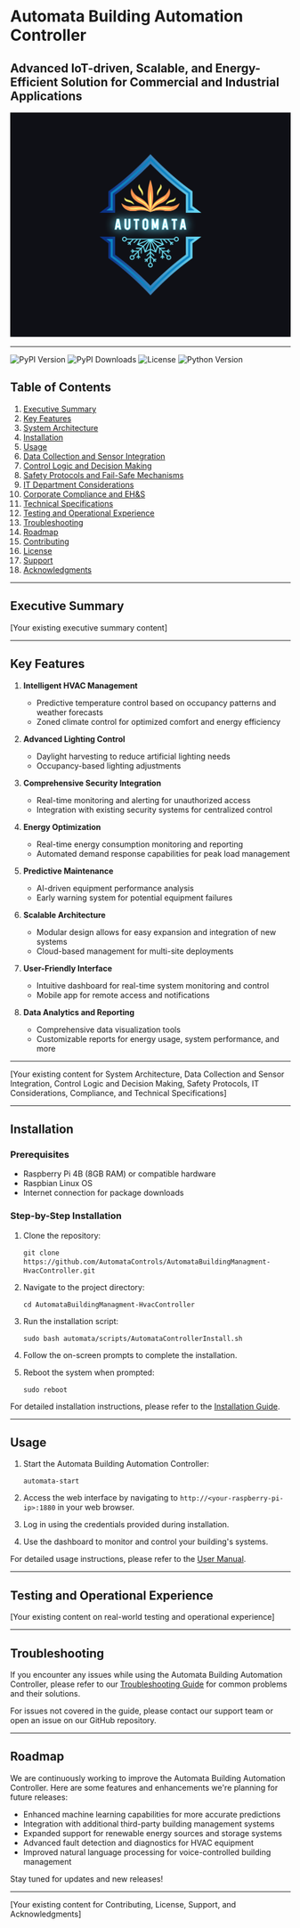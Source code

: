 # Automata Building Automation Controller

## Advanced IoT-driven, Scalable, and Energy-Efficient Solution for Commercial and Industrial Applications

![Automata Logo](https://github.com/AutomataControls/AutomataBuildingManagment-HvacController/raw/main/splash.png)

---
![PyPI Version](https://img.shields.io/pypi/v/automata-building-management)
![PyPI Downloads](https://img.shields.io/pypi/dm/automata-building-management)
![License](https://img.shields.io/pypi/l/automata-building-management)
![Python Version](https://img.shields.io/pypi/pyversions/automata-building-management)

## Table of Contents
1. [Executive Summary](#executive-summary)
2. [Key Features](#key-features)
3. [System Architecture](#system-architecture)
4. [Installation](#installation)
5. [Usage](#usage)
6. [Data Collection and Sensor Integration](#data-collection-and-sensor-integration)
7. [Control Logic and Decision Making](#control-logic-and-decision-making)
8. [Safety Protocols and Fail-Safe Mechanisms](#safety-protocols-and-fail-safe-mechanisms)
9. [IT Department Considerations](#it-department-considerations)
10. [Corporate Compliance and EH&S](#corporate-compliance-and-ehs)
11. [Technical Specifications](#technical-specifications)
12. [Testing and Operational Experience](#testing-and-operational-experience)
13. [Troubleshooting](#troubleshooting)
14. [Roadmap](#roadmap)
15. [Contributing](#contributing)
16. [License](#license)
17. [Support](#support)
18. [Acknowledgments](#acknowledgments)

---

## Executive Summary

[Your existing executive summary content]

---

## Key Features

1. **Intelligent HVAC Management**
   - Predictive temperature control based on occupancy patterns and weather forecasts
   - Zoned climate control for optimized comfort and energy efficiency

2. **Advanced Lighting Control**
   - Daylight harvesting to reduce artificial lighting needs
   - Occupancy-based lighting adjustments

3. **Comprehensive Security Integration**
   - Real-time monitoring and alerting for unauthorized access
   - Integration with existing security systems for centralized control

4. **Energy Optimization**
   - Real-time energy consumption monitoring and reporting
   - Automated demand response capabilities for peak load management

5. **Predictive Maintenance**
   - AI-driven equipment performance analysis
   - Early warning system for potential equipment failures

6. **Scalable Architecture**
   - Modular design allows for easy expansion and integration of new systems
   - Cloud-based management for multi-site deployments

7. **User-Friendly Interface**
   - Intuitive dashboard for real-time system monitoring and control
   - Mobile app for remote access and notifications

8. **Data Analytics and Reporting**
   - Comprehensive data visualization tools
   - Customizable reports for energy usage, system performance, and more

---

[Your existing content for System Architecture, Data Collection and Sensor Integration, Control Logic and Decision Making, Safety Protocols, IT Considerations, Compliance, and Technical Specifications]

---

## Installation

### Prerequisites
- Raspberry Pi 4B (8GB RAM) or compatible hardware
- Raspbian Linux OS
- Internet connection for package downloads

### Step-by-Step Installation
1. Clone the repository:
   ```
   git clone https://github.com/AutomataControls/AutomataBuildingManagment-HvacController.git
   ```

2. Navigate to the project directory:
   ```
   cd AutomataBuildingManagment-HvacController
   ```

3. Run the installation script:
   ```
   sudo bash automata/scripts/AutomataControllerInstall.sh
   ```

4. Follow the on-screen prompts to complete the installation.

5. Reboot the system when prompted:
   ```
   sudo reboot
   ```

For detailed installation instructions, please refer to the [Installation Guide](docs/INSTALLATION.md).

---

## Usage

1. Start the Automata Building Automation Controller:
   ```
   automata-start
   ```

2. Access the web interface by navigating to `http://<your-raspberry-pi-ip>:1880` in your web browser.

3. Log in using the credentials provided during installation.

4. Use the dashboard to monitor and control your building's systems.

For detailed usage instructions, please refer to the [User Manual](docs/USER_MANUAL.md).

---

## Testing and Operational Experience

[Your existing content on real-world testing and operational experience]

---

## Troubleshooting

If you encounter any issues while using the Automata Building Automation Controller, please refer to our [Troubleshooting Guide](docs/TROUBLESHOOTING.md) for common problems and their solutions.

For issues not covered in the guide, please contact our support team or open an issue on our GitHub repository.

---

## Roadmap

We are continuously working to improve the Automata Building Automation Controller. Here are some features and enhancements we're planning for future releases:

- Enhanced machine learning capabilities for more accurate predictions
- Integration with additional third-party building management systems
- Expanded support for renewable energy sources and storage systems
- Advanced fault detection and diagnostics for HVAC equipment
- Improved natural language processing for voice-controlled building management

Stay tuned for updates and new releases!

---

[Your existing content for Contributing, License, Support, and Acknowledgments]

